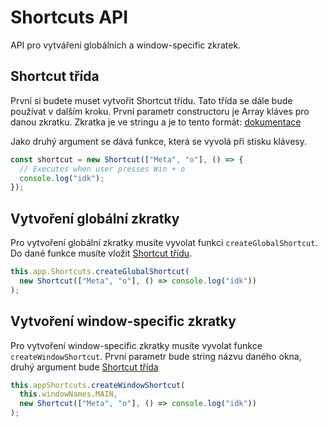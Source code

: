 # Shortcuts API

API pro vytváření globálních a window-specific zkratek.

## Shortcut třída

První si budete muset vytvořit Shortcut třídu. Tato třída se dále bude používat v dalším kroku. První parametr constructoru je Array kláves pro danou zkratku. Zkratka je ve stringu a je to tento formát: [dokumentace](https://developer.mozilla.org/en-US/docs/Web/API/KeyboardEvent/key)

Jako druhý argument se dává funkce, která se vyvolá při stisku klávesy.

```javascript
const shortcut = new Shortcut(["Meta", "o"], () => {
  // Executes when user presses Win + o
  console.log("idk");
});
```

## Vytvoření globální zkratky

Pro vytvoření globální zkratky musíte vyvolat funkci `createGlobalShortcut`. Do dané funkce musíte vložit [Shortcut třídu](#shortcut-trida).

```javascript
this.app.Shortcuts.createGlobalShortcut(
  new Shortcut(["Meta", "o"], () => console.log("idk"))
);
```

## Vytvoření window-specific zkratky

Pro vytvoření window-specific zkratky musíte vyvolat funkce `createWindowShortcut`. První parametr bude string názvu daného okna, druhý argument bude [Shortcut třída](#shortcut-trida)

```javascript
this.appShortcuts.createWindowShortcut(
  this.windowNames.MAIN,
  new Shortcut(["Meta", "o"], () => console.log("idk"))
);
```
